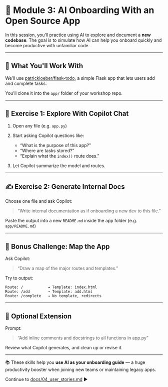 # 🧭 Module 3: AI Onboarding With an Open Source App

In this session, you'll practice using AI to explore and document a **new codebase**. The goal is to simulate how AI can help you onboard quickly and become productive with unfamiliar code.

---

## 👀 What You'll Work With

We’ll use [patrickloeber/flask-todo](https://github.com/patrickloeber/flask-todo), a simple Flask app that lets users add and complete tasks.

You'll clone it into the `app/` folder of your workshop repo.

---

## 🧪 Exercise 1: Explore With Copilot Chat

1. Open any file (e.g. `app.py`)  
2. Start asking Copilot questions like:
   - “What is the purpose of this app?”
   - “Where are tasks stored?”
   - “Explain what the `index()` route does.”

3. Let Copilot summarize the model and routes.

---

## ✍️ Exercise 2: Generate Internal Docs

Choose one file and ask Copilot:
> “Write internal documentation as if onboarding a new dev to this file.”

Paste the output into a new `README.md` inside the app folder (e.g. `app/README.md`)

---

## 🎯 Bonus Challenge: Map the App

Ask Copilot:
> “Draw a map of the major routes and templates.”

Try to output:
```plaintext
Route: /           → Template: index.html
Route: /add        → Template: add.html
Route: /complete   → No template, redirects
```

---

## 🔁 Optional Extension

Prompt:
> “Add inline comments and docstrings to all functions in app.py”

Review what Copilot generates, and clean up or revise it.

---

📚 These skills help you **use AI as your onboarding guide** — a huge productivity booster when joining new teams or maintaining legacy apps.

Continue to [docs/04_user_stories.md](./04_user_stories.md) ▶️
